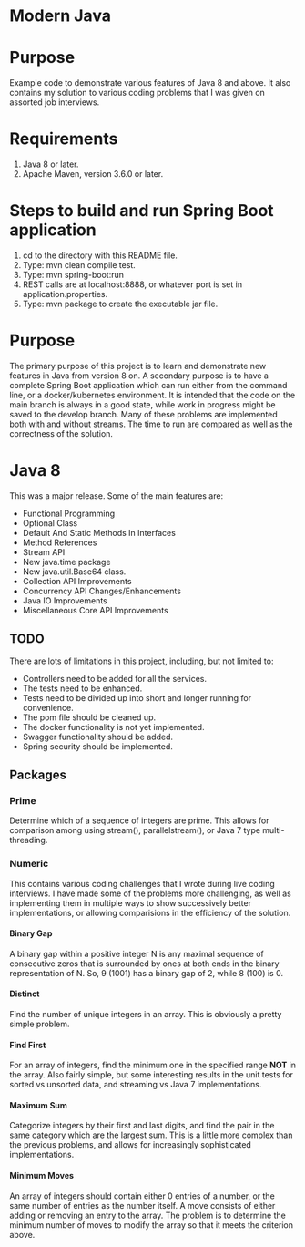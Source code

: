 Modern Java
===========

# Purpose
Example code to demonstrate various features of Java 8 and above.
It also contains my solution to various coding problems that I was given on assorted job interviews.

# Requirements
1. Java 8 or later.
2. Apache Maven, version 3.6.0 or later.

# Steps to build and run Spring Boot application
1. cd to the directory with this README file.
2. Type: mvn clean compile test.
3. Type: mvn spring-boot:run
4. REST calls are at localhost:8888, or whatever port is set in application.properties.
5. Type: mvn package to create the executable jar file.

# Purpose
The primary purpose of this project is to learn and demonstrate new features in Java from version 8 on.
A secondary purpose is to have a complete Spring Boot application which can run either from the command line, or a docker/kubernetes environment. 
It is intended that the code on the main branch is always in a good state, while work in progress might be saved to the develop branch.
Many of these problems are implemented both with and without streams.  The time to run are compared as well as the correctness of the solution.

# Java 8
This was a major release.  Some of the main features are:
* Functional Programming
* Optional Class 
* Default And Static Methods In Interfaces
* Method References
* Stream API 
* New java.time package
* New java.util.Base64 class.
* Collection API Improvements
* Concurrency API Changes/Enhancements
* Java IO Improvements
* Miscellaneous Core API Improvements

## TODO
There are lots of limitations in this project, including, but not limited to:
* Controllers need to be added for all the services.
* The tests need to be enhanced.
* Tests need to be divided up into short and longer running for convenience.
* The pom file should be cleaned up.
* The docker functionality is not yet implemented.
* Swagger functionality should be added.
* Spring security should be implemented.

## Packages 
### Prime
Determine which of a sequence of integers are prime.  This allows for comparison among using stream(), parallelstream(), or Java 7 type multi-threading.

### Numeric
This contains various coding challenges that I wrote during live coding interviews.  I have made some of the problems more challenging, as well as implementing them in multiple ways to show successively better implementations, or allowing comparisions in the efficiency of the solution.
#### Binary Gap
A binary gap within a positive integer N is any maximal sequence of consecutive zeros that is surrounded by ones at both ends in the binary representation of N.
So, 9 (1001) has a binary gap of 2, while 8 (100) is 0.
#### Distinct
Find the number of unique integers in an array.
This is obviously a pretty simple problem.
#### Find First
For an array of integers, find the minimum one in the specified range **NOT** in the array.
Also fairly simple, but some interesting results in the unit tests for sorted vs unsorted data, and streaming vs Java 7 implementations.
#### Maximum Sum
Categorize integers by their first and last digits, and find the pair in the same category which are the largest sum.
This is a little more complex than the previous problems, and allows for increasingly sophisticated implementations.
#### Minimum Moves
An array of integers should contain either 0 entries of a number, or the same number of entries as the number itself.
A move consists of either adding or removing an entry to the array.  The problem is to determine the minimum number of moves to modify the array so that it meets the criterion above.

